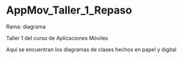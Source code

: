 # AppMov_Taller_1_Repaso

Rama: diagrama

Taller 1 del curso de Aplicaciones Móviles

Aqui se encuentran los diagramas de clases hechos en papel y digital
